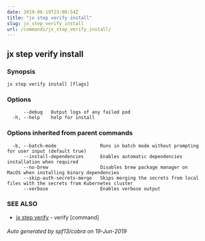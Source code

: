 ```yaml
---
date: 2019-06-19T23:00:54Z
title: "jx step verify install"
slug: jx_step_verify_install
url: /commands/jx_step_verify_install/
---
```

## jx step verify install



### Synopsis



```
jx step verify install [flags]
```

### Options

```
      --debug   Output logs of any failed pod
  -h, --help    help for install
```

### Options inherited from parent commands

```
  -b, --batch-mode                Runs in batch mode without prompting for user input (default true)
      --install-dependencies      Enables automatic dependencies installation when required
      --no-brew                   Disables brew package manager on MacOS when installing binary dependencies
      --skip-auth-secrets-merge   Skips merging the secrets from local files with the secrets from Kubernetes cluster
      --verbose                   Enables verbose output
```

### SEE ALSO

* [jx step verify](/commands/jx_step_verify/)	 - verify [command]

###### Auto generated by spf13/cobra on 19-Jun-2019
